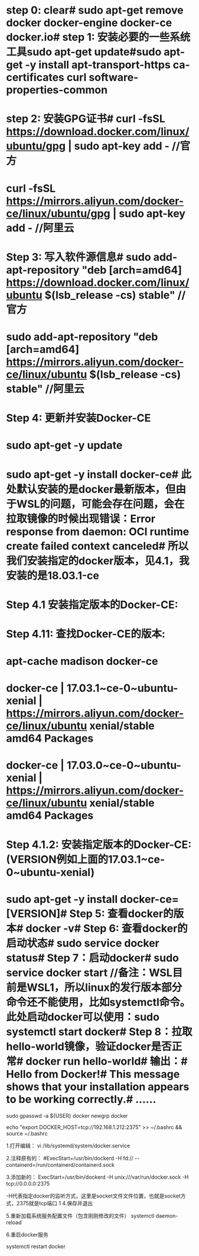 # step 0: clear# sudo apt-get remove docker docker-engine docker-ce docker.io# step 1: 安装必要的一些系统工具sudo apt-get update#sudo apt-get -y install apt-transport-https ca-certificates curl software-properties-common
# step 2: 安装GPG证书# curl -fsSL https://download.docker.com/linux/ubuntu/gpg | sudo apt-key add -    //官方
# curl -fsSL https://mirrors.aliyun.com/docker-ce/linux/ubuntu/gpg | sudo apt-key add -   //阿里云
# Step 3: 写入软件源信息# sudo add-apt-repository "deb [arch=amd64] https://download.docker.com/linux/ubuntu $(lsb_release -cs) stable"  //官方
# sudo add-apt-repository "deb [arch=amd64] https://mirrors.aliyun.com/docker-ce/linux/ubuntu $(lsb_release -cs) stable"  //阿里云
# Step 4: 更新并安装Docker-CE
# sudo apt-get -y update
# sudo apt-get -y install docker-ce# 此处默认安装的是docker最新版本，但由于WSL的问题，可能会存在问题，会在拉取镜像的时候出现错误：Error response from daemon: OCI runtime create failed context canceled# 所以我们安装指定的docker版本，见4.1，我安装的是18.03.1-ce

# Step 4.1 安装指定版本的Docker-CE:
# Step 4.11: 查找Docker-CE的版本:
# apt-cache madison docker-ce
#   docker-ce | 17.03.1~ce-0~ubuntu-xenial | https://mirrors.aliyun.com/docker-ce/linux/ubuntu xenial/stable amd64 Packages
#   docker-ce | 17.03.0~ce-0~ubuntu-xenial | https://mirrors.aliyun.com/docker-ce/linux/ubuntu xenial/stable amd64 Packages
# Step 4.1.2: 安装指定版本的Docker-CE: (VERSION例如上面的17.03.1~ce-0~ubuntu-xenial)
# sudo apt-get -y install docker-ce=[VERSION]# Step 5: 查看docker的版本# docker -v# Step 6: 查看docker的启动状态# sudo service docker status# Step 7：启动docker# sudo service docker start  //备注：WSL目前是WSL1，所以linux的发行版本部分命令还不能使用，比如systemctl命令。此处启动docker可以使用：sudo systemctl start docker# Step 8：拉取hello-world镜像，验证docker是否正常# docker run hello-world# 输出：# Hello from Docker!# This message shows that your installation appears to be working correctly.# ......

sudo gpasswd -a ${USER} docker
newgrp docker

echo "export DOCKER_HOST=tcp://192.168.1.212:2375" >> ~/.bashrc && source ~/.bashrc


1.打开编辑：
vi /lib/systemd/system/docker.service

2.注释原有的：
#ExecStart=/usr/bin/dockerd -H fd:// --containerd=/run/containerd/containerd.sock

3.添加新的：
ExecStart=/usr/bin/dockerd -H unix:///var/run/docker.sock -H tcp://0.0.0.0:2375

-H代表指定docker的监听方式，这里是socket文件文件位置，也就是socket方式，2375就是tcp端口
1
4.保存并退出

5.重新加载系统服务配置文件（包含刚刚修改的文件）
systemctl daemon-reload

6.重启docker服务



systemctl restart docker
